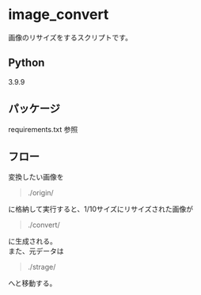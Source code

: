 # image_convert
画像のリサイズをするスクリプトです。

## Python
3.9.9

## パッケージ
requirements.txt 参照

## フロー
変換したい画像を  
>./origin/  

に格納して実行すると、1/10サイズにリサイズされた画像が
>./convert/

に生成される。  
また、元データは
>./strage/

へと移動する。
